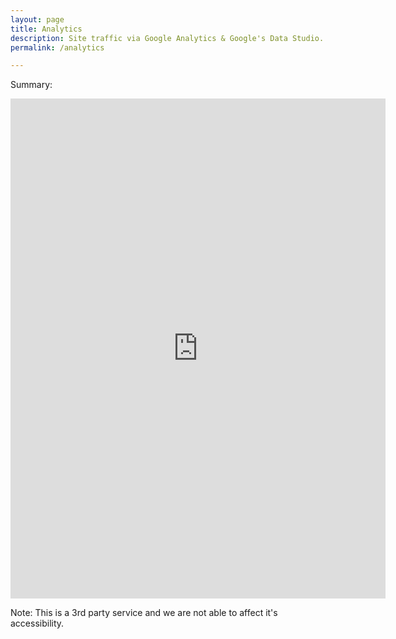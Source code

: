 ```yaml
---
layout: page
title: Analytics
description: Site traffic via Google Analytics & Google's Data Studio.
permalink: /analytics

---
```


Summary:

<iframe width="600" height="800" src="https://datastudio.google.com/embed/reporting/079817f9-e5dc-4442-91fe-c7beee6bb0f2/page/1M" frameborder="0" style="border:0" allowfullscreen title="Google Analytics Dashboard" width="100%" height="1000px"></iframe>

Note: This is a 3rd party service and we are not able to affect it's accessibility. 
